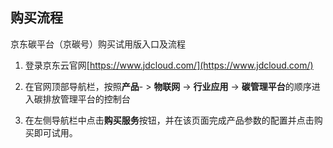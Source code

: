 ## 购买流程

京东碳平台（京碳号）购买试用版入口及流程

1. 登录京东云官网[https://www.jdcloud.com/](https://www.jdcloud.com/)

2. 在官网顶部导航栏，按照**产品**- > **物联网** -> **行业应用** -> **碳管理平台**的顺序进入碳排放管理平台的控制台

3. 在左侧导航栏中点击**购买服务**按钮，并在该页面完成产品参数的配置并点击购买即可试用。



